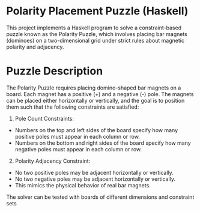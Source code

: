 # Polarity Placement Puzzle (Haskell)
This project implements a Haskell program to solve a constraint-based puzzle known as the Polarity Puzzle, which involves placing bar magnets (dominoes) on a two-dimensional grid under strict rules about magnetic polarity and adjacency.

# Puzzle Description
The Polarity Puzzle requires placing domino-shaped bar magnets on a board. Each magnet has a positive (+) and a negative (-) pole. The magnets can be placed either horizontally or vertically, and the goal is to position them such that the following constraints are satisfied:

1. Pole Count Constraints:

  - Numbers on the top and left sides of the board specify how many positive poles must appear in each column or row.
  - Numbers on the bottom and right sides of the board specify how many negative poles must appear in each column or row.

2. Polarity Adjacency Constraint:
  - No two positive poles may be adjacent horizontally or vertically.
  - No two negative poles may be adjacent horizontally or vertically.
  - This mimics the physical behavior of real bar magnets.

The solver can be tested with boards of different dimensions and constraint sets
